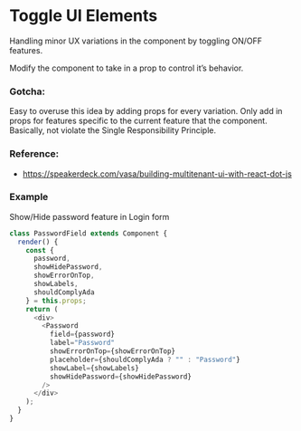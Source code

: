 # Toggle UI Elements
Handling minor UX variations in the component by toggling ON/OFF features.

Modify the component to take in a prop to control it’s behavior.

### Gotcha:
Easy to overuse this idea by adding props for  every variation.
  Only add in props for features specific to the current feature that the component.
  Basically, not violate the Single Responsibility Principle.

### Reference:
- https://speakerdeck.com/vasa/building-multitenant-ui-with-react-dot-js


### Example
Show/Hide password feature in Login form

```javascript
class PasswordField extends Component {
  render() {
    const {
      password,
      showHidePassword,
      showErrorOnTop,
      showLabels,
      shouldComplyAda
    } = this.props;
    return (
      <div>
        <Password
          field={password}
          label="Password"
          showErrorOnTop={showErrorOnTop}
          placeholder={shouldComplyAda ? "" : "Password"}
          showLabel={showLabels}
          showHidePassword={showHidePassword}
        />
      </div>
    );
  }
}
```
